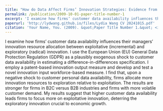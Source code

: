 ```yaml
---
title: "How do Data Affect Firms’ Innovation Strategies: Evidence from the General Data Protection Regulation"
permalink: /publication/2009-10-01-paper-title-number-1
excerpt: 'I examine how firms’ customer data availability influences their managers’ innovation resource allocation between exploitative (incremental) and exploratory (radical) innovation. I use the European Union (EU) General Data Protection Regulation (GDPR) as a plausibly exogenous shock to customer data availability in estimating a difference-in-differences specification. I employ a patent-based innovation output measure and develop and test a novel innovation input workforce-based measure. I find that, upon a negative shock to customer personal data availability, firms allocate more innovation resources to exploration relative to exploitation. The results are stronger for firms in B2C versus B2B industries and firms with more volatile customer demand. My results suggest that higher customer data availability leads firms to focus more on exploitative innovation, deterring the exploratory innovation crucial to economic growth.'
paperurl: 'http://lydwang.github.io/files/Lydia Wang CV 20241015.pdf'
citation: 'Your Name, You. (2009). &quot;Paper Title Number 1.&quot; <i>Journal 1</i>. 1(1).'
---
```


I examine how firms’ customer data availability influences their managers’ innovation resource allocation between exploitative (incremental) and exploratory (radical) innovation. I use the European Union (EU) General Data Protection Regulation (GDPR) as a plausibly exogenous shock to customer data availability in estimating a difference-in-differences specification. I employ a patent-based innovation output measure and develop and test a novel innovation input workforce-based measure. I find that, upon a negative shock to customer personal data availability, firms allocate more innovation resources to exploration relative to exploitation. The results are stronger for firms in B2C versus B2B industries and firms with more volatile customer demand. My results suggest that higher customer data availability leads firms to focus more on exploitative innovation, deterring the exploratory innovation crucial to economic growth.
